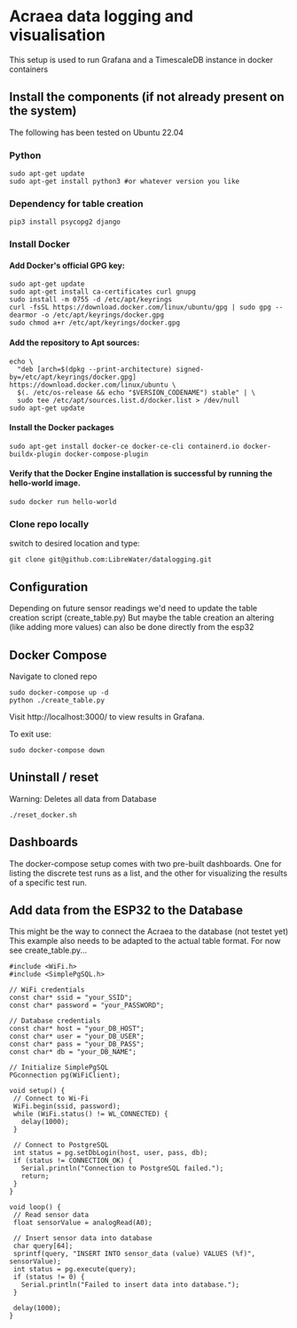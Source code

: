# Acraea data logging and visualisation

This setup is used to run Grafana and a TimescaleDB instance in docker containers

## Install the components (if not already present on the system)
The following has been tested on Ubuntu 22.04

### Python
```
sudo apt-get update
sudo apt-get install python3 #or whatever version you like
```

### Dependency for table creation
```
pip3 install psycopg2 django
```

### Install Docker

#### Add Docker's official GPG key:
```
sudo apt-get update
sudo apt-get install ca-certificates curl gnupg
sudo install -m 0755 -d /etc/apt/keyrings
curl -fsSL https://download.docker.com/linux/ubuntu/gpg | sudo gpg --dearmor -o /etc/apt/keyrings/docker.gpg
sudo chmod a+r /etc/apt/keyrings/docker.gpg
```

#### Add the repository to Apt sources:
```
echo \
  "deb [arch=$(dpkg --print-architecture) signed-by=/etc/apt/keyrings/docker.gpg] https://download.docker.com/linux/ubuntu \
  $(. /etc/os-release && echo "$VERSION_CODENAME") stable" | \
  sudo tee /etc/apt/sources.list.d/docker.list > /dev/null
sudo apt-get update
```

#### Install the Docker packages
```
sudo apt-get install docker-ce docker-ce-cli containerd.io docker-buildx-plugin docker-compose-plugin
```

#### Verify that the Docker Engine installation is successful by running the hello-world image.
```
sudo docker run hello-world
```

### Clone repo locally
switch to desired location and type:
```
git clone git@github.com:LibreWater/datalogging.git
```

## Configuration

Depending on future sensor readings we'd need to update the table creation script (create_table.py)
But maybe the table creation an altering (like adding more values) can also be done directly from the esp32

## Docker Compose

Navigate to cloned repo

```
sudo docker-compose up -d
python ./create_table.py
```

Visit http://localhost:3000/ to view results in Grafana.

To exit use:
```
sudo docker-compose down
```

## Uninstall / reset
Warning: Deletes all data from Database

```
./reset_docker.sh
```
## Dashboards

The docker-compose setup comes with two pre-built dashboards. One for listing the discrete test runs as a list, and the other for visualizing the results of a specific test run.


## Add data from the ESP32 to the Database
This might be the way to connect the Acraea to the database (not testet yet)
This example also needs to be adapted to the actual table format.
For now see create_table.py...

```
#include <WiFi.h>
#include <SimplePgSQL.h>

// WiFi credentials
const char* ssid = "your_SSID";
const char* password = "your_PASSWORD";

// Database credentials
const char* host = "your_DB_HOST";
const char* user = "your_DB_USER";
const char* pass = "your_DB_PASS";
const char* db = "your_DB_NAME";

// Initialize SimplePgSQL
PGconnection pg(WiFiClient);

void setup() {
 // Connect to Wi-Fi
 WiFi.begin(ssid, password);
 while (WiFi.status() != WL_CONNECTED) {
   delay(1000);
 }

 // Connect to PostgreSQL
 int status = pg.setDbLogin(host, user, pass, db);
 if (status != CONNECTION_OK) {
   Serial.println("Connection to PostgreSQL failed.");
   return;
 }
}

void loop() {
 // Read sensor data
 float sensorValue = analogRead(A0);

 // Insert sensor data into database
 char query[64];
 sprintf(query, "INSERT INTO sensor_data (value) VALUES (%f)", sensorValue);
 int status = pg.execute(query);
 if (status != 0) {
   Serial.println("Failed to insert data into database.");
 }

 delay(1000);
}
```
